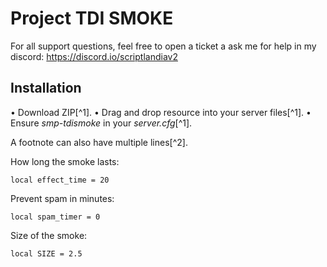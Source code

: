 # Project TDI SMOKE
For all support questions, feel free to open a ticket a ask me for help in my discord: https://discord.io/scriptlandiav2

## Installation
• Download ZIP[^1].
• Drag and drop resource into your server files[^1].
• Ensure *smp-tdismoke* in your *server.cfg*[^1].

A footnote can also have multiple lines[^2].








How long the smoke lasts:
```
local effect_time = 20
```
Prevent spam in minutes:
```
local spam_timer = 0
```
Size of the smoke:
```
local SIZE = 2.5
```

